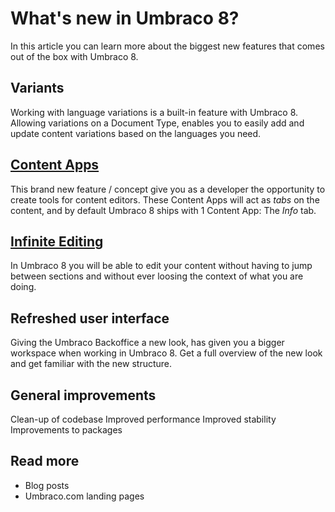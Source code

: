 # What's new in Umbraco 8?

In this article you can learn more about the biggest new features that comes out of the box with Umbraco 8.

## Variants

Working with language variations is a built-in feature with Umbraco 8. Allowing variations on a Document Type, enables you to easily add and update content variations based on the languages you need.

## [Content Apps](../Extending/Content-Apps)

This brand new feature / concept give you as a developer the opportunity to create tools for content editors. These Content Apps will act as *tabs* on the content, and by default Umbraco 8 ships with 1 Content App: The *Info* tab.

## [Infinite Editing](Backoffice/Infinite-editing)

In Umbraco 8 you will be able to edit your content without having to jump between sections and without ever loosing the context of what you are doing.

## Refreshed user interface

Giving the Umbraco Backoffice a new look, has given you a bigger workspace when working in Umbraco 8. Get a full overview of the new look and get familiar with the new structure.

## General improvements

Clean-up of codebase
Improved performance
Improved stability
Improvements to packages

## Read more

- Blog posts
- Umbraco.com landing pages
